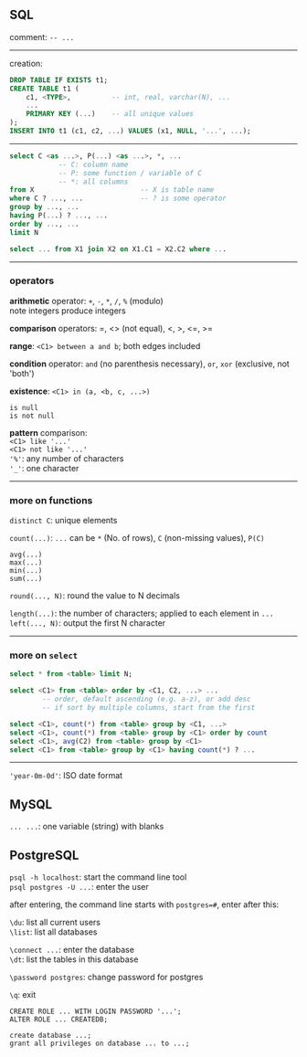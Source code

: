 ## SQL

comment: `-- ...`

---

creation:  

```SQL
DROP TABLE IF EXISTS t1;
CREATE TABLE t1 (
    c1, <TYPE>,          -- int, real, varchar(N), ...
    ...
    PRIMARY KEY (...)    -- all unique values
);
INSERT INTO t1 (c1, c2, ...) VALUES (x1, NULL, '...', ...);
```

---

```SQL
select C <as ...>, P(...) <as ...>, *, ...
            -- C: column name
            -- P: some function / variable of C
            -- *: all columns
from X                          -- X is table name
where C ? ..., ...              -- ? is some operator
group by ..., ...
having P(...) ? ..., ...
order by ..., ...
limit N
```

```SQL
select ... from X1 join X2 on X1.C1 = X2.C2 where ...
```

---

### operators

**arithmetic** operator: `+`, `-`, `*`, `/`, `%` (modulo)  
note integers produce integers  

**comparison** operators: =, <> (not equal), <, >, <=, >=  

**range**: `<C1> between a and b`; both edges included  

**condition** operator: `and` (no parenthesis necessary), `or`, `xor` (exclusive, not 'both')  

**existence**: `<C1> in (a, <b, c, ...>)`  

`is null`  
`is not null`

**pattern** comparison:  
`<C1> like '...'`  
`<C1> not like '...'`  
`'%'`: any number of characters  
`'_'`: one character  

---

### more on functions

`distinct C`: unique elements

`count(...)`: `...` can be `*` (No. of rows), `C` (non-missing values), `P(C)`

`avg(...)`  
`max(...)`  
`min(...)`  
`sum(...)`

`round(..., N)`: round the value to N decimals

`length(...)`: the number of characters; applied to each element in `...`  
`left(..., N)`: output the first N character

---

### more on `select`

```SQL
select * from <table> limit N;

select <C1> from <table> order by <C1, C2, ...> ...
        -- order, default ascending (e.g. a-z), or add desc
        -- if sort by multiple columns, start from the first

select <C1>, count(*) from <table> group by <C1, ...>
select <C1>, count(*) from <table> group by <C1> order by count
select <C1>, avg(C2) from <table> group by <C1>
select <C1> from <table> group by <C1> having count(*) ? ...
```

---

`'year-0m-0d'`: ISO date format



## MySQL

``... ...``: one variable (string) with blanks


## PostgreSQL

`psql -h localhost`: start the command line tool  
`psql postgres -U ...`: enter the user

after entering, the command line starts with `postgres=#`, enter after this:

`\du`: list all current users  
`\list`: list all databases

`\connect ...`: enter the database  
`\dt`: list the tables in this database

`\password postgres`: change password for postgres

`\q`: exit

`CREATE ROLE ... WITH LOGIN PASSWORD '...';`  
`ALTER ROLE ... CREATEDB;`

`create database ...;`  
`grant all privileges on database ... to ...;`
